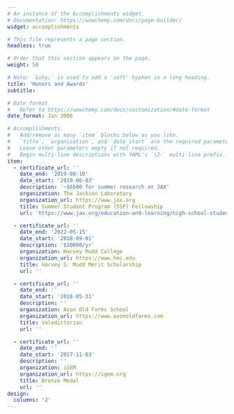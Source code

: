 ```yaml
---
# An instance of the Accomplishments widget.
# Documentation: https://wowchemy.com/docs/page-builder/
widget: accomplishments

# This file represents a page section.
headless: true

# Order that this section appears on the page.
weight: 50

# Note: `&shy;` is used to add a 'soft' hyphen in a long heading.
title: 'Honors and Awards'
subtitle:

# Date format
#   Refer to https://wowchemy.com/docs/customization/#date-format
date_format: Jan 2006

# Accomplishments.
#   Add/remove as many `item` blocks below as you like.
#   `title`, `organization`, and `date_start` are the required parameters.
#   Leave other parameters empty if not required.
#   Begin multi-line descriptions with YAML's `|2-` multi-line prefix.
item:
  - certificate_url: ''
    date_end: '2019-08-10'
    date_start: '2019-06-03'
    description: '~$6500 for summer research at JAX'
    organization: The Jackson Laboratory
    organization_url: https://www.jax.org
    title: Summer Student Program (SSP) Fellowship
    url: 'https://www.jax.org/education-and-learning/high-school-students-and-undergraduates/learn-earn-and-explore'

  - certificate_url: ''
    date_end: '2022-05-15'
    date_start: '2018-09-01'
    description: '$10000/yr'
    organization: Harvey Mudd College
    organization_url: https://www.hmc.edu
    title: Harvey S. Mudd Merit Scholarship
    url: ''

  - certificate_url: ''
    date_end: ''
    date_start: '2018-05-31'
    description: ''
    organization: Avon Old Farms School
    organization_url: https://www.avonoldfarms.com
    title: Valedictorian
    url: ''

  - certificate_url: ''
    date_end: ''
    date_start: '2017-11-03'
    description: ''
    organization: iGEM
    organization_url: https://igem.org
    title: Bronze Medal
    url: ''
design:
  columns: '2'
---
```

